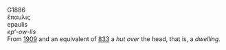 <body>
  <p>G1886<br>  ἔπαυλις  <br> epaulis  <br><i>ep‘-ow-lis </i><br>From <a href="g1909.htm">1909</a> and an equivalent of <a href="g0833.htm">833</a>  a <i>hut</i> <i>over</i> the head, that is, a <i>dwelling.</i><br></p>
 </body>